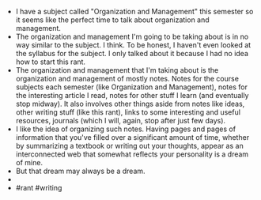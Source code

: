 - I have a subject called "Organization and Management" this semester so it seems like the perfect time to talk about organization and management.
- The organization and management I'm going to be taking about is in no way similar to the subject. I think. To be honest, I haven't even looked at the syllabus for the subject. I only talked about it because I had no idea how to start this rant.
- The organization and management that I'm taking about is the organization and management of mostly notes. Notes for the course subjects each semester (like Organization and Management), notes for the interesting article I read, notes for other stuff I learn (and eventually stop midway). It also involves other things aside from notes like ideas, other writing stuff (like this rant), links to some interesting and useful resources, journals (which I will, again, stop after just few days).
- I like the idea of organizing such notes. Having pages and pages of information that you've filled over a significant amount of time, whether by summarizing a textbook or writing out your thoughts, appear as an interconnected web that somewhat reflects your personality is a dream of mine.
- But that dream may always be a dream.
-
- #rant #writing